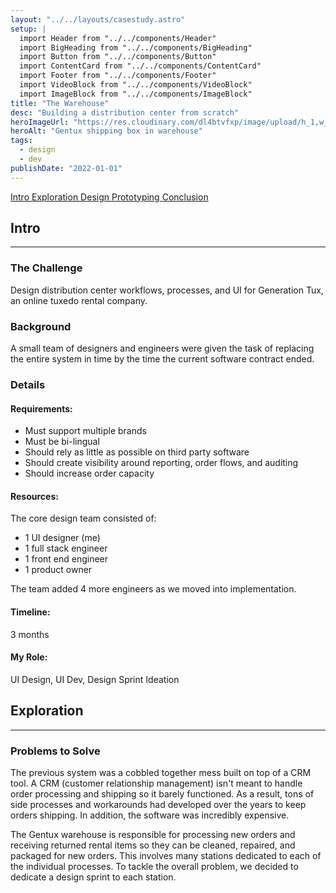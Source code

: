 ```yaml
---
layout: "../../layouts/casestudy.astro"
setup: |
  import Header from "../../components/Header"
  import BigHeading from "../../components/BigHeading"
  import Button from "../../components/Button"
  import ContentCard from "../../components/ContentCard"
  import Footer from "../../components/Footer"
  import VideoBlock from "../../components/VideoBlock"
  import ImageBlock from "../../components/ImageBlock"
title: "The Warehouse"
desc: "Building a distribution center from scratch"
heroImageUrl: "https://res.cloudinary.com/dl4btvfxp/image/upload/h_1,w_0.95,c_crop,g_west/w_0.6,h_0.8,c_crop,g_center/w_620,ar_4:3,c_fill,dpr_2/v1648302304/warehouse/4T9A8728_v3eeut.jpg"
heroAlt: "Gentux shipping box in warehouse"
tags:
  - design
  - dev
publishDate: "2022-01-01"
---
```


<Fragment slot="nav">
  <a class="inline-block text-gray-500 hover:text-white" href="#intro">
    Intro
  </a>
  <a
    class="inline-block text-gray-500 hover:text-white"
    href="#exploration"
  >
    Exploration
  </a>
  <a
    class="inline-block text-gray-500 hover:text-white"
    href="#process"
  >
    Design
  </a>
  <a
    class="inline-block text-gray-500 hover:text-white"
    href="#prototyping"
  >
    Prototyping
  </a>
  <a
    class="inline-block text-gray-500 hover:text-white"
    href="#conclusion"
  >
    Conclusion
  </a>
</Fragment>

<ContentCard id="intro">
  <h2 class="mt-0">Intro</h2>
  <hr class="border-gray-300" />
  <h3>The Challenge</h3>
  <p>
    Design distribution center workflows, processes, and UI for Generation
    Tux, an online tuxedo rental company.
  </p>
  <h3>Background</h3>
  <p>
    A small team of designers and engineers were given the task of
    replacing the entire system in time by the time the current software
    contract ended.
  </p>
  <h3>Details</h3>
  <div
    class="flex flex-col gap-8 rounded-b-lg bg-gray-100 p-32 sm:grid sm:gap-16 sm:rounded-b-2xl"
    style={{ gridTemplateColumns: "auto auto" }}
  >
    <h4>Requirements:</h4>
    <div class="space-y-8">
      <ul class="!ml-24">
        <li>Must support multiple brands</li>
        <li>Must be bi-lingual</li>
        <li>Should rely as little as possible on third party software</li>
        <li>
          Should create visibility around reporting, order flows, and
          auditing
        </li>
        <li>Should increase order capacity</li>
      </ul>
    </div>
    <h4>Resources:</h4>
    <div class="space-y-8">
      <p>The core design team consisted of:</p>
      <ul class="!ml-24">
        <li>1 UI designer (me)</li>
        <li>1 full stack engineer</li>
        <li>1 front end engineer</li>
        <li>1 product owner</li>
      </ul>
      <p>
        The team added 4 more engineers as we moved into implementation.
      </p>
    </div>
    <h4>Timeline:</h4>
    <p>3 months</p>
    <h4>My Role:</h4>
    <p>UI Design, UI Dev, Design Sprint Ideation</p>
  </div>

</ContentCard>

<div>
  <div class="mx-auto w-full max-w-[1182px]">
    <ImageBlock
      src="https://res.cloudinary.com/dl4btvfxp/image/upload/w_0.8,c_crop,g_east/w_1182,ar_16:9,c_fill,dpr_2/v1648317667/warehouse/4T9A8597_krirpd.jpg"
      alt="gentux warehouse clothing rack"
      className=" aspect-[16/9]"
    />
  </div>
</div>

<ContentCard id="exploration">
  <h2>Exploration</h2>
  <hr class="border-gray-300" />
  <h3>Problems to Solve</h3>
  <p>
    The previous system was a cobbled together mess built on top of a CRM
    tool. A CRM (customer relationship management) isn't meant to handle
    order processing and shipping so it barely functioned. As a result,
    tons of side processes and workarounds had developed over the years to
    keep orders shipping. In addition, the software was incredibly
    expensive.
  </p>

</ContentCard>

<div>
  <div class="case-study-grid-images mx-auto w-full max-w-[1182px]">
    <ImageBlock
      src="https://res.cloudinary.com/dl4btvfxp/image/upload/w_0.5,h_0.85,g_south_east,c_crop/h_0.7,c_crop/w_383,dpr_2/v1648319292/warehouse/_BS27676_oe8mg1.jpg"
      className="row-span-2"
    />
    <ImageBlock
      src="https://res.cloudinary.com/dl4btvfxp/image/upload/v1648319115/warehouse/design-sprint-timelapse_s4xeef.gif"
      alt="design team pinning ideas to board in design sprint"
      className="aspect-[4/3]"
    />
  </div>
</div>

<ContentCard id="exploration">
  <p>
    The Gentux warehouse is responsible for processing new orders and
    receiving returned rental items so they can be cleaned, repaired, and
    packaged for new orders. This involves many stations dedicated to each
    of the individual processes. To tackle the overall problem, we decided
    to dedicate a design sprint to each station.
  </p>
</ContentCard>
